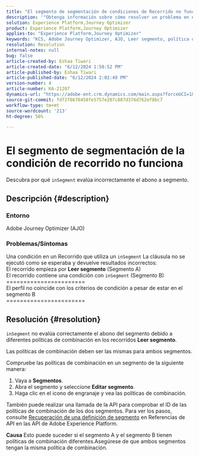 ```yaml
---
title: "El segmento de segmentación de condiciones de Recorrido no funciona"
description: '"Obtenga información sobre cómo resolver un problema en el que una condición de un Recorrido que utiliza una cláusula inSegment no se ejecutaba según lo esperado y da resultados incorrectos".'
solution: Experience Platform,Journey Optimizer
product: Experience Platform,Journey Optimizer
applies-to: "Experience Platform,Journey Optimizer"
keywords: "KCS, Adobe Journey Optimizer, AJO, Leer segmento, política de combinación, en la cláusula Segment"
resolution: Resolution
internal-notes: null
bug: false
article-created-by: Eshaa Tiwari
article-created-date: "6/12/2024 1:58:52 PM"
article-published-by: Eshaa Tiwari
article-published-date: "6/12/2024 2:02:49 PM"
version-number: 4
article-number: KA-21207
dynamics-url: "https://adobe-ent.crm.dynamics.com/main.aspx?forceUCI=1&pagetype=entityrecord&etn=knowledgearticle&id=0da8bee4-c328-ef11-840a-6045bd029b18"
source-git-commit: fdf2f8676458fe5757e207c887d376d762ef8bc7
workflow-type: tm+mt
source-wordcount: '213'
ht-degree: 56%

---
```


# El segmento de segmentación de la condición de recorrido no funciona


Descubra por qué `inSegment` evalúa incorrectamente el abono a segmento.

## Descripción {#description}


### Entorno

Adobe Journey Optimizer (AJO)

### Problemas/Síntomas

Una condición en un Recorrido que utiliza un `inSegment` La cláusula no se ejecutó como se esperaba y devuelve resultados incorrectos:
<br>El recorrido empieza por <b>Leer segmento</b> (Segmento A)
<br>El recorrido contiene una condición con `inSegment` (Segmento B)
<br>=======================
<br>El perfil no coincide con los criterios de condición a pesar de estar en el segmento B
<br>=======================

## Resolución {#resolution}


`inSegment` no evalúa correctamente el abono del segmento debido a diferentes políticas de combinación en los recorridos <b>Leer segmento</b>.

Las políticas de combinación deben ser las mismas para ambos segmentos.

Compruebe las políticas de combinación en un segmento de la siguiente manera:

1. Vaya a <b>Segmentos</b>.
2. Abra el segmento y seleccione <b>Editar segmento</b>.
3. Haga clic en el icono de engranaje y vea las políticas de combinación.


También puede realizar una llamada de la API para comprobar el ID de las políticas de combinación de los dos segmentos. Para ver los pasos, consulte [Recuperación de una definición de segmento](https://developer.adobe.com/experience-platform-apis/references/segmentation/#tag/Segment-definitions/operation/retrieveSegmentDefinitionById) en Referencias de API en las API de Adobe Experience Platform.


<b>Causa</b>
Esto puede suceder si el segmento A y el segmento B tienen políticas de combinación diferentes.Asegúrese de que ambos segmentos tengan la misma política de combinación.
